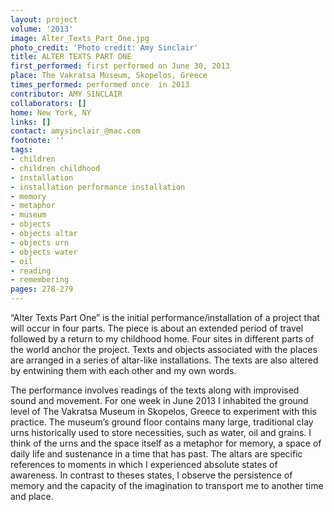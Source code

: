```yaml
---
layout: project
volume: '2013'
image: Alter_Texts_Part_One.jpg
photo_credit: 'Photo credit: Amy Sinclair'
title: ALTER TEXTS PART ONE
first_performed: first performed on June 30, 2013
place: The Vakratsa Museum, Skopelos, Greece
times_performed: performed once  in 2013
contributor: AMY SINCLAIR
collaborators: []
home: New York, NY
links: []
contact: amysinclair_@mac.com
footnote: ''
tags:
- children
- children childhood
- installation
- installation performance installation
- memory
- metaphor
- museum
- objects
- objects altar
- objects urn
- objects water
- oil
- reading
- remembering
pages: 278-279
---
```


“Alter Texts Part One” is the initial performance/installation of a project that will occur in four parts. The piece is about an extended period of travel followed by a return to my childhood home. Four sites in different parts of the world anchor the project. Texts and objects associated with the places are arranged in a series of altar-like installations. The texts are also altered by entwining them with each other and my own words.

The performance involves readings of the texts along with improvised sound and movement. For one week in June 2013 I inhabited the ground level of The Vakratsa Museum in Skopelos, Greece to experiment with this practice. The museum’s ground floor contains many large, traditional clay urns historically used to store necessities, such as water, oil and grains. I think of the urns and the space itself as a metaphor for memory, a space of daily life and sustenance in a time that has past. The altars are specific references to moments in which I experienced absolute states of awareness. In contrast to theses states, I observe the persistence of memory and the capacity of the imagination to transport me to another time and place.
